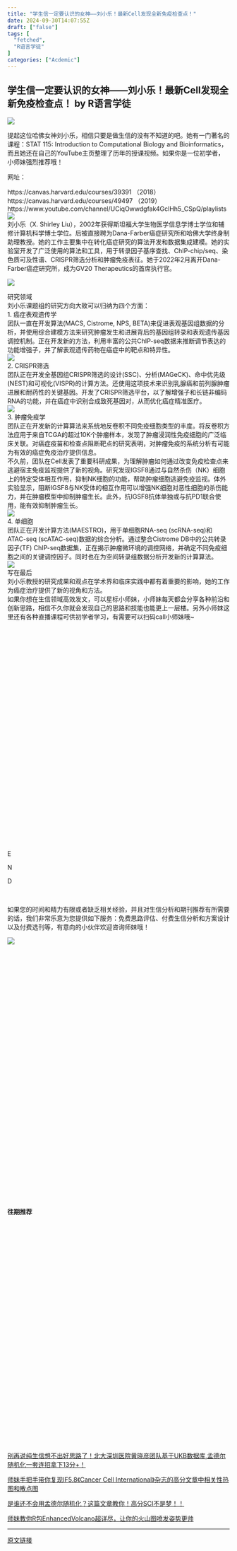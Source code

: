 ```yaml
---
title: "学生信一定要认识的女神——刘小乐！最新Cell发现全新免疫检查点！"
date: 2024-09-30T14:07:55Z
draft: ["false"]
tags: [
  "fetched",
  "R语言学徒"
]
categories: ["Acdemic"]
---
```

学生信一定要认识的女神——刘小乐！最新Cell发现全新免疫检查点！ by R语言学徒
------
<div><p><img data-cropselx1="0" data-cropselx2="578" data-cropsely1="0" data-cropsely2="128" data-galleryid="" data-imgfileid="100007793" data-ratio="0.2222222222222222" data-s="300,640" data-src="https://mmbiz.qpic.cn/sz_mmbiz_jpg/oCSOtP61aEXYOZA0r6ebaLO6EKSXViblq1TXmKV6eOvPK8xvbI1gkO5wSJ9rRyjVHmRhWd0RiaTlRiaVMIib4SoEpg/640?wx_fmt=jpeg&amp;from=appmsg" data-type="png" data-w="900" src="https://mmbiz.qpic.cn/sz_mmbiz_jpg/oCSOtP61aEXYOZA0r6ebaLO6EKSXViblq1TXmKV6eOvPK8xvbI1gkO5wSJ9rRyjVHmRhWd0RiaTlRiaVMIib4SoEpg/640?wx_fmt=jpeg&amp;from=appmsg"></p><section><span>提起这位哈佛女神刘小乐，相信只要是做生信的没有不知道的吧。她有一门著名的课程：STAT 115: Introduction to Computational Biology and Bioinformatics，而且她还在自己的YouTube主页整理了历年的授课视频。如果你是一位初学者，小师妹强烈推荐哦！</span><br></section><p><span><span>网址：</span></span></p><section><span><span>https://canvas.harvard.edu/courses/39391 （2018）https://canvas.harvard.edu/courses/49497 （2019）</span><span>https://www.youtube.com/channel/UCiqOwwdgfak4GclHh5_CSpQ/playlists</span></span></section><section><span><img data-imgfileid="100010466" data-ratio="1.0273972602739727" data-src="https://mmbiz.qpic.cn/sz_mmbiz_png/RpJ9AibwAxrGPmaLgNjGpn7B21Jo94v4PHNa4ib4JRI4IEEygpVLCuichI8h2th5LmfibSmmJnJhicWN0P4cXqEia7TQ/640?wx_fmt=png&amp;wxfrom=13" data-type="png" data-w="219" src="https://mmbiz.qpic.cn/sz_mmbiz_png/RpJ9AibwAxrGPmaLgNjGpn7B21Jo94v4PHNa4ib4JRI4IEEygpVLCuichI8h2th5LmfibSmmJnJhicWN0P4cXqEia7TQ/640?wx_fmt=png&amp;wxfrom=13"></span></section><section><span>刘小乐（X. Shirley Liu）</span><span>，2002年获得斯坦福大学生物医学信息学博士学位和辅修计算机科学博士学位。后被直接聘为Dana-Farber癌症研究所和哈佛大学终身制助理教授。她的工作主要集中在转化癌症研究的算法开发和数据集成建模。她的实验室开发了广泛使用的算法和工具，用于转录因子基序查找、ChIP-chip/seq、染色质可及性谱、CRISPR筛选分析和肿瘤免疫表征。她于2022年2月离开</span><span>Dana-Farber癌症研究所</span><span>，成为GV20 Therapeutics的首席执行官。</span></section><p><img data-galleryid="" data-imgfileid="100010573" data-ratio="0.30809859154929575" data-s="300,640" data-src="https://mmbiz.qpic.cn/sz_mmbiz_png/oCSOtP61aEVkHSPwkCudGicpsTbVRks3r2xav7nXcibjXPFcia2Rpk5rO2PFZ2BiaROib2PDgTBa1Rb80HAgWUqSDuQ/640?wx_fmt=png&amp;from=appmsg" data-type="png" data-w="568" src="https://mmbiz.qpic.cn/sz_mmbiz_png/oCSOtP61aEVkHSPwkCudGicpsTbVRks3r2xav7nXcibjXPFcia2Rpk5rO2PFZ2BiaROib2PDgTBa1Rb80HAgWUqSDuQ/640?wx_fmt=png&amp;from=appmsg"></p><section><span></span></section><section><span>研究领域</span></section><section><span>刘小乐课题组的研究方向大致可以归纳为四个方面：</span></section><section><span>1. 癌症表观遗传学</span>    <page></page></section><section><span>团队一直在开发算法(MACS, Cistrome, NPS, BETA)来促进表观基因组数据的分析，并使用综合建模方法来研究肿瘤发生和进展背后的基因组转录和表观遗传基因调控机制。正在开发新的方法，利用丰富的公共ChIP-seq数据来推断调节表达的功能增强子，并了解表观遗传药物在癌症中的靶点和特异性。</span></section><section><span><img data-imgfileid="100010465" data-ratio="0.5892857142857143" data-src="https://mmbiz.qpic.cn/sz_mmbiz_png/RpJ9AibwAxrGPmaLgNjGpn7B21Jo94v4Phzo659AcTLv7sLtA4GcpFU1nUEomfEFavSXYYHAJJZUibvZTsW1sfNA/640?wx_fmt=png&amp;tp=webp&amp;wxfrom=5&amp;wx_lazy=1&amp;wx_co=1" data-type="png" data-w="280" src="https://mmbiz.qpic.cn/sz_mmbiz_png/RpJ9AibwAxrGPmaLgNjGpn7B21Jo94v4Phzo659AcTLv7sLtA4GcpFU1nUEomfEFavSXYYHAJJZUibvZTsW1sfNA/640?wx_fmt=png&amp;tp=webp&amp;wxfrom=5&amp;wx_lazy=1&amp;wx_co=1"></span></section><section><span>2. CRISPR筛选</span></section><section><span>团队正在开发全基因组CRISPR筛选的设计(SSC)、分析(MAGeCK)、命中优先级(NEST)和可视化(VISPR)的计算方法。还使用这项技术来识别乳腺癌和前列腺肿瘤进展和耐药性的关键基因。开发了CRISPR筛选平台，以了解增强子和长链非编码RNA的功能，并在癌症中识别合成致死基因对，从而优化癌症精准医疗。</span></section><section><span><img data-imgfileid="100010468" data-ratio="0.5821428571428572" data-src="https://mmbiz.qpic.cn/sz_mmbiz_png/RpJ9AibwAxrGPmaLgNjGpn7B21Jo94v4PiaoCwQhKnDshwaSj6ZF9Nf4VRv3twRkdOmrwHdaSpc2MwuVXrkZf7mg/640?wx_fmt=other&amp;tp=webp&amp;wxfrom=5&amp;wx_lazy=1&amp;wx_co=1" data-type="png" data-w="280" src="https://mmbiz.qpic.cn/sz_mmbiz_png/RpJ9AibwAxrGPmaLgNjGpn7B21Jo94v4PiaoCwQhKnDshwaSj6ZF9Nf4VRv3twRkdOmrwHdaSpc2MwuVXrkZf7mg/640?wx_fmt=other&amp;tp=webp&amp;wxfrom=5&amp;wx_lazy=1&amp;wx_co=1"></span></section><section><span>3. 肿瘤免疫学</span></section><section><span>团队正在开发新的计算算法来系统地反卷积不同免疫细胞类型的丰度。将反卷积方法应用于来自TCGA的超过10K个肿瘤样本，发现了肿瘤浸润性免疫细胞的广泛临床关联。对癌症疫苗和检查点阻断靶点的研究表明，对肿瘤免疫的系统分析有可能为有效的癌症免疫治疗提供信息。</span>    <page></page></section><section><span>不久前，</span><span>团队在Cell发表了重要科研成果，为理解肿瘤如何通过改变免疫检查点来逃避宿主免疫监视提供了新的视角</span><span>。研究发现IGSF8通过与自然杀伤（NK）细胞上的特定受体相互作用，抑制NK细胞的功能，帮助肿瘤细胞逃避免疫监视。体外实验显示，阻断IGSF8与NK受体的相互作用可以增强NK细胞对恶性细胞的杀伤能力，并在肿瘤模型中抑制肿瘤生长。此外，抗IGSF8抗体单独或与抗PD1联合使用，能有效抑制肿瘤生长。</span></section><section><span><img data-imgfileid="100010467" data-ratio="1.3682487725040917" data-src="https://mmbiz.qpic.cn/sz_mmbiz_png/RpJ9AibwAxrGPmaLgNjGpn7B21Jo94v4PE8XpFC2ibYGpRqvuFDbc8H3ncIzKiaIrL5kUyPKN2OYwCwCMfjWguG7Q/640?wx_fmt=other&amp;tp=webp&amp;wxfrom=5&amp;wx_lazy=1&amp;wx_co=1" data-type="png" data-w="611" src="https://mmbiz.qpic.cn/sz_mmbiz_png/RpJ9AibwAxrGPmaLgNjGpn7B21Jo94v4PE8XpFC2ibYGpRqvuFDbc8H3ncIzKiaIrL5kUyPKN2OYwCwCMfjWguG7Q/640?wx_fmt=other&amp;tp=webp&amp;wxfrom=5&amp;wx_lazy=1&amp;wx_co=1"></span></section><section><span>4. 单细胞</span></section><section><span>团队正在开发计算方法(MAESTRO)，用于单细胞RNA-seq (scRNA-seq)和ATAC-seq (scATAC-seq)数据的综合分析。通过整合Cistrome DB中的公共转录因子(TF) ChIP-seq数据集，正在揭示肿瘤微环境的调控网络，并确定不同免疫细胞之间的关键调控因子。同时也在为空间转录组数据分析开发新的计算算法。</span>    <page></page></section><section><span><img data-imgfileid="100010464" data-ratio="0.9864406779661017" data-src="https://mmbiz.qpic.cn/sz_mmbiz_png/RpJ9AibwAxrGPmaLgNjGpn7B21Jo94v4PsGiaoIkGV2fiaibQt49M3HDmoG60M4YxEpDhfduZPoIgRFjSesXSMiahnQ/640?wx_fmt=other&amp;tp=webp&amp;wxfrom=5&amp;wx_lazy=1&amp;wx_co=1" data-type="png" data-w="295" src="https://mmbiz.qpic.cn/sz_mmbiz_png/RpJ9AibwAxrGPmaLgNjGpn7B21Jo94v4PsGiaoIkGV2fiaibQt49M3HDmoG60M4YxEpDhfduZPoIgRFjSesXSMiahnQ/640?wx_fmt=other&amp;tp=webp&amp;wxfrom=5&amp;wx_lazy=1&amp;wx_co=1"></span></section><section><span>写在最后</span></section><section><span>刘小乐教授的研究成果和观点在学术界和临床实践中都有着重要的影响，她的工作为癌症治疗提供了新的视角和方法。</span></section><section><span>如果你想在生信领域高效发文，可以星标小师妹，小师妹每天都会分享各种前沿和创新思路，相信不久你就会发现自己的思路和技能也能更上一层楼。另外小师妹这里还有各种直播课程可供初学者学习，有需要可以扫码call小师妹哦~</span></section><section><section powered-by="xiumi.us"><section><section powered-by="xiumi.us"><section><svg viewbox="0 0 1 1"></svg></section></section></section><section><section powered-by="xiumi.us"><p>E</p></section></section><section><section powered-by="xiumi.us"><p>N</p></section></section><section><section powered-by="xiumi.us"><p>D</p></section></section><section><section powered-by="xiumi.us"><section><br></section></section></section></section></section><p><span>如果您的时间和精力有限或者缺乏相关经验，并且对生信分析和期刊推荐有所需要的话，我们非常乐意为您提供如下服务：免费思路评估、付费生信分析和方案设计以及付费选刊等，有意向的小伙伴欢迎咨询师妹哦！</span></p><p><span></span><span></span></p><section powered-by="xiumi.us"><p><img data-cropselx1="0" data-cropselx2="578" data-cropsely1="0" data-cropsely2="257" data-galleryid="" data-imgfileid="100010470" data-ratio="0.4444444444444444" data-s="300,640" data-src="https://mmbiz.qpic.cn/sz_mmbiz_jpg/oCSOtP61aEXYOZA0r6ebaLO6EKSXViblq0zIdX2hqicKqic5JWnjxBGkibrqOEictlIOkmgVv3Ria1YUvqjTlH7sJjxg/640?wx_fmt=jpeg&amp;from=appmsg" data-type="jpeg" data-w="900" src="https://mmbiz.qpic.cn/sz_mmbiz_jpg/oCSOtP61aEXYOZA0r6ebaLO6EKSXViblq0zIdX2hqicKqic5JWnjxBGkibrqOEictlIOkmgVv3Ria1YUvqjTlH7sJjxg/640?wx_fmt=jpeg&amp;from=appmsg"></p><p><br></p><p><br></p></section><section powered-by="xiumi.us"><section><section powered-by="xiumi.us"><section><section powered-by="xiumi.us"><section><svg viewbox="0 0 1 1"></svg></section></section></section></section></section><section><section powered-by="xiumi.us"><p><strong>往期推荐</strong></p></section></section><section><section powered-by="xiumi.us"><section><section powered-by="xiumi.us"><section><svg viewbox="0 0 1 1"></svg></section></section></section></section></section></section><section powered-by="xiumi.us"><p><a target="_blank" href="http://mp.weixin.qq.com/s?__biz=Mzg5MDk3Mzg4OA==&amp;mid=2247492496&amp;idx=1&amp;sn=b3be5983f3f8f068ebdf1b773b7cb792&amp;chksm=cfd6d83ff8a15129493abd81502ab5c3128247ff20fd576c1ba880303f346110e8bee971478e&amp;scene=21#wechat_redirect" textvalue="别再说纯生信想不出好思路了！北大深圳医院黄晓彦团队基于UKB数据库,孟德尔随机化一套连招拿下13分+！" linktype="text" imgurl="" imgdata="null" data-itemshowtype="11" tab="innerlink" data-linktype="2" hasload="1">别再说纯生信想不出好思路了！北大深圳医院黄晓彦团队基于UKB数据库,孟德尔随机化一套连招拿下13分+！</a></p><p><a target="_blank" href="http://mp.weixin.qq.com/s?__biz=Mzg5MDk3Mzg4OA==&amp;mid=2247492387&amp;idx=1&amp;sn=fc12277c2ebd379a297d0c7a2c96c970&amp;chksm=cfd6d88cf8a1519a3a6eb4938cb44ebcb2d1b857ffc558c1c033ac88913384cb2f11d03a00f4&amp;scene=21#wechat_redirect" textvalue="师妹手把手带你复现IF5.8《Cancer Cell International》杂志的高分文章中相关性热图和散点图" linktype="text" imgurl="" imgdata="null" data-itemshowtype="11" tab="innerlink" data-linktype="2" hasload="1">师妹手把手带你复现IF5.8《Cancer Cell International》杂志的高分文章中相关性热图和散点图</a><br></p><p><a target="_blank" href="http://mp.weixin.qq.com/s?__biz=Mzg5MDk3Mzg4OA==&amp;mid=2247492197&amp;idx=1&amp;sn=40540e16ddc99310445236401505c47e&amp;chksm=cfd6d9caf8a150dc8f010750cacc4bd241ed68a8974593d499c1b34edf5f222de567732a5705&amp;scene=21#wechat_redirect" textvalue="是谁还不会用孟德尔随机化？这篇文章教你！高分SCI不是梦！！" linktype="text" imgurl="" imgdata="null" data-itemshowtype="0" tab="innerlink" data-linktype="2" hasload="1">是谁还不会用孟德尔随机化？这篇文章教你！高分SCI不是梦！！</a><br></p><p><a target="_blank" href="http://mp.weixin.qq.com/s?__biz=Mzg5MDk3Mzg4OA==&amp;mid=2247488665&amp;idx=1&amp;sn=6d7b7b1e8b36a92df691b0ab014e7663&amp;chksm=cfd52f36f8a2a620a790e74d99e3d8af879904a131c4e1f653448590453941b7ff356d486531&amp;scene=21#wechat_redirect" textvalue="师妹教你R包EnhancedVolcano超详尽，让你的火山图喷发姿势更帅" linktype="text" imgurl="" imgdata="null" data-itemshowtype="0" tab="innerlink" data-linktype="2" hasload="1">师妹教你R包EnhancedVolcano超详尽，让你的火山图喷发姿势更帅</a></p></section><p><mp-style-type data-value="3"></mp-style-type></p></div>  
<hr>
<a href="https://mp.weixin.qq.com/s/o-F-lza0__ZoC_Z1kajuNQ",target="_blank" rel="noopener noreferrer">原文链接</a>
